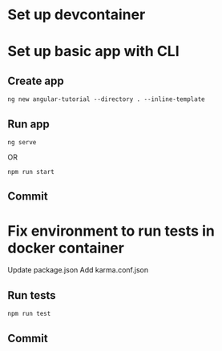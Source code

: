 # Set up devcontainer

# Set up basic app with CLI
## Create app
```
ng new angular-tutorial --directory . --inline-template
```
## Run app
```
ng serve
```
OR
```
npm run start
```

## Commit

# Fix environment to run tests in docker container
Update package.json
Add karma.conf.json

## Run tests
```
npm run test
```

## Commit

